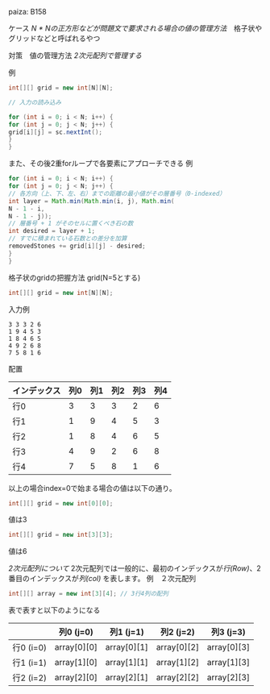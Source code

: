 paiza: B158

ケース
*N * Nの正方形などが問題文で要求される場合の値の管理方法*　格子状やグリッドなどと呼ばれるやつ


対策　値の管理方法
*2次元配列で管理する*

例
```java
int[][] grid = new int[N][N];

// 入力の読み込み

for (int i = 0; i < N; i++) {
for (int j = 0; j < N; j++) {
grid[i][j] = sc.nextInt();
}
}

```

また、その後2重forループで各要素にアプローチできる
例
```java
for (int i = 0; i < N; i++) {
for (int j = 0; j < N; j++) {
// 各方向（上、下、左、右）までの距離の最小値がその層番号（0-indexed）
int layer = Math.min(Math.min(i, j), Math.min(
N - 1 - i,
N - 1 - j));
// 層番号 + 1 がそのセルに置くべき石の数
int desired = layer + 1;
// すでに積まれている石数との差分を加算
removedStones += grid[i][j] - desired;
}
}
```



格子状のgridの把握方法
grid(N=5とする)
```java
int[][] grid = new int[N][N];
```
入力例
```
3 3 3 2 6
1 9 4 5 3
1 8 4 6 5
4 9 2 6 8
7 5 8 1 6
```
配置

|インデックス|列0|列1|列2|列3|列4|
|---|---|---|---|---|---|
|行0|3|3|3|2|6|
|行1|1|9|4|5|3|
|行2|1|8|4|6|5|
|行3|4|9|2|6|8|
|行4|7|5|8|1|6|
以上の場合index=0で始まる場合の値は以下の通り。
```java
int[][] grid = new int[0][0];
```
値は3
```java
int[][] grid = new int[3][3];
```
値は6


*2次元配列について*
2次元配列では一般的に、最初のインデックスが*行(Row)*、2番目のインデックスが*列(col)* を表します。
例　２次元配列
```java
int[][] array = new int[3][4]; // 3行4列の配列
```
表で表すと以下のようになる

|          | 列0 (j=0)    | 列1 (j=1)    | 列2 (j=2)    | 列3 (j=3)    |
| -------- | ----------- | ----------- | ----------- | ----------- |
| 行0 (i=0) | array[0][0] | array[0][1] | array[0][2] | array[0][3] |
| 行1 (i=1) | array[1][0] | array[1][1] | array[1][2] | array[1][3] |
| 行2 (i=2) | array[2][0] | array[2][1] | array[2][2] | array[2][3] |
